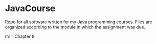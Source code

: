 JavaCourse
==========

Repo for all software written for my Java programming courses. Files are organized according to the module in which the assignment was due.

m1= Chapter 8
